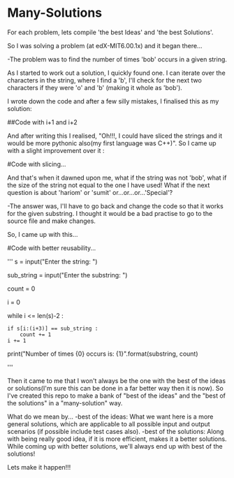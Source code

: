 # Many-Solutions
For each problem, lets compile 'the best Ideas' and 'the best Solutions'.

So I was solving a problem (at edX-MIT6.00.1x) and it began there...

-The problem was to find the number of times 'bob' occurs in a given string. 

As I started to work out a solution, I quickly found one.  I can iterate over the characters in the string, where I find a 'b', I'll check for the next two characters if they were 'o' and 'b' (making it whole as 'bob').

I wrote down the code and after a few silly mistakes, I finalised this as my solution:

##Code with i+1 and i+2 


And after writing this I realised, "Oh!!!, I could have sliced the strings and it would be more pythonic also(my first language was C++)". So I came up with a slight improvement over it :

#Code with slicing...



And that's when it dawned upon me, what if the string was not 'bob', what if the size of the string not equal to the one I have used! What if the next question is about 'hariom' or 'sumit' or...or...or...'Special'?

-The answer was, I'll have to go back and change the code so that it works for the given substring. I thought it would be a bad practise to go to the source file and make changes. 

So, I came up with this...

#Code with better reusability...

'''
s = input("Enter the string: ")

sub_string = input("Enter the substring: ")

count = 0

i = 0

while i  <=  len(s)-2 :

    if s[i:(i+3)] == sub_string :
        count += 1
    i += 1     

print("Number of times {0} occurs is: {1}".format(substring, count)

'''

Then it came to me that I won't always be the one with the best of the ideas or solutions(I'm sure this can be done in a far better way then it is now). So I've created this repo to make a bank of "best of the ideas" and the "best of the solutions" in a "many-solution" way.

What do we mean by...
-best of the ideas: What we want here is a more general solutions, which are applicable to all possible input and output scenarios (if possible include test cases also).
-best of the solutions: Along with being really good idea, if it is more efficient, makes it a better solutions. While coming up with better solutions, we'll always end up with best of the solutions!

Lets make it happen!!!
